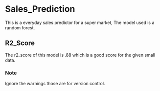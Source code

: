 # Sales_Prediction
This is a everyday sales predictor for a super market, The model used is a random forest.
## R2_Score
The r2_score of this model is .88 which is a good score for the given small data.
### Note
Ignore the warnings those are for version control.
